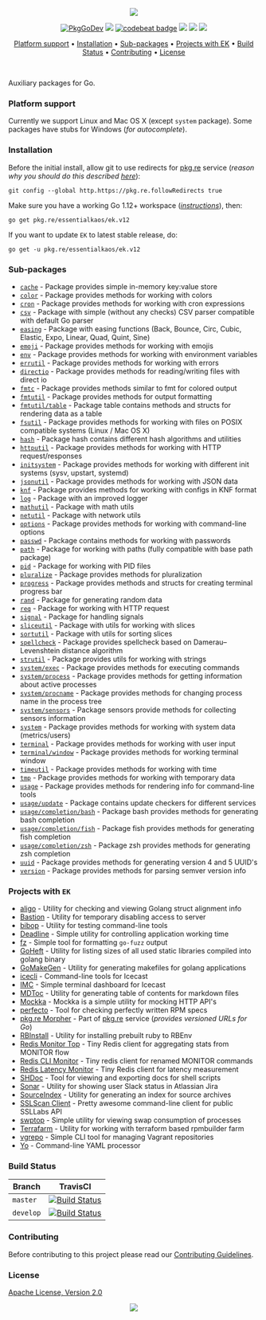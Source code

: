 <p align="center"><a href="#readme"><img src="https://gh.kaos.st/go-ek.svg"/></a></p>

<p align="center">
  <a href="https://pkg.go.dev/github.com/essentialkaos/ek"><img src="https://pkg.go.dev/badge/essentialkaos/ek" alt="PkgGoDev" /></a>
  <a href="https://goreportcard.com/report/github.com/essentialkaos/ek"><img src="https://goreportcard.com/badge/github.com/essentialkaos/ek" /></a>
  <a href="https://codebeat.co/projects/github-com-essentialkaos-ek"><img alt="codebeat badge" src="https://codebeat.co/badges/3649d737-e5b9-4465-9765-b9f4ebec60ec" /></a>
  <a href="https://travis-ci.com/essentialkaos/ek"><img src="https://travis-ci.com/essentialkaos/ek.svg?branch=master" /></a>
  <a href="https://github.com/essentialkaos/ek/actions?query=workflow%3ACodeQL"><img src="https://github.com/essentialkaos/ek/workflows/CodeQL/badge.svg" /></a>
  <a href="#license"><img src="https://gh.kaos.st/apache2.svg" /></a>
</p>

<p align="center"><a href="#platform-support">Platform support</a> • <a href="#installation">Installation</a> • <a href="#sub-packages">Sub-packages</a> • <a href="#projects-with-ek">Projects with EK</a> • <a href="#build-status">Build Status</a> • <a href="#contributing">Contributing</a> • <a href="#license">License</a></p>

<br/>

Auxiliary packages for Go.

### Platform support

Currently we support Linux and Mac OS X (except `system` package). Some packages have stubs for Windows (_for autocomplete_).

### Installation

Before the initial install, allow git to use redirects for [pkg.re](https://github.com/essentialkaos/pkgre) service (_reason why you should do this described [here](https://github.com/essentialkaos/pkgre#git-support)_):

```
git config --global http.https://pkg.re.followRedirects true
```

Make sure you have a working Go 1.12+ workspace (_[instructions](https://golang.org/doc/install)_), then:

```
go get pkg.re/essentialkaos/ek.v12
```

If you want to update `EK` to latest stable release, do:

```
go get -u pkg.re/essentialkaos/ek.v12
```

### Sub-packages

* [`cache`](https://godoc.org/pkg.re/essentialkaos/ek.v12/cache) - Package provides simple in-memory key:value store
* [`color`](https://godoc.org/pkg.re/essentialkaos/ek.v12/color) - Package provides methods for working with colors
* [`cron`](https://godoc.org/pkg.re/essentialkaos/ek.v12/cron) - Package provides methods for working with cron expressions
* [`csv`](https://godoc.org/pkg.re/essentialkaos/ek.v12/csv) - Package with simple (without any checks) CSV parser compatible with default Go parser
* [`easing`](https://godoc.org/pkg.re/essentialkaos/ek.v12/easing) - Package with easing functions (Back, Bounce, Circ, Cubic, Elastic, Expo, Linear, Quad, Quint, Sine)
* [`emoji`](https://godoc.org/pkg.re/essentialkaos/ek.v12/emoji) - Package provides methods for working with emojis
* [`env`](https://godoc.org/pkg.re/essentialkaos/ek.v12/env) - Package provides methods for working with environment variables
* [`errutil`](https://godoc.org/pkg.re/essentialkaos/ek.v12/errutil) - Package provides methods for working with errors
* [`directio`](https://godoc.org/pkg.re/essentialkaos/ek.v12/directio) - Package provides methods for reading/writing files with direct io
* [`fmtc`](https://godoc.org/pkg.re/essentialkaos/ek.v12/fmtc) - Package provides methods similar to fmt for colored output
* [`fmtutil`](https://godoc.org/pkg.re/essentialkaos/ek.v12/fmtutil) - Package provides methods for output formatting
* [`fmtutil/table`](https://godoc.org/pkg.re/essentialkaos/ek.v12/fmtutil/table) - Package table contains methods and structs for rendering data as a table
* [`fsutil`](https://godoc.org/pkg.re/essentialkaos/ek.v12/fsutil) - Package provides methods for working with files on POSIX compatible systems (Linux / Mac OS X)
* [`hash`](https://godoc.org/pkg.re/essentialkaos/ek.v12/hash) - Package hash contains different hash algorithms and utilities
* [`httputil`](https://godoc.org/pkg.re/essentialkaos/ek.v12/httputil) - Package provides methods for working with HTTP request/responses
* [`initsystem`](https://godoc.org/pkg.re/essentialkaos/ek.v12/initsystem) - Package provides methods for working with different init systems (sysv, upstart, systemd)
* [`jsonutil`](https://godoc.org/pkg.re/essentialkaos/ek.v12/jsonutil) - Package provides methods for working with JSON data
* [`knf`](https://godoc.org/pkg.re/essentialkaos/ek.v12/knf) - Package provides methods for working with configs in KNF format
* [`log`](https://godoc.org/pkg.re/essentialkaos/ek.v12/log) - Package with an improved logger
* [`mathutil`](https://godoc.org/pkg.re/essentialkaos/ek.v12/mathutil) - Package with math utils
* [`netutil`](https://godoc.org/pkg.re/essentialkaos/ek.v12/netutil) - Package with network utils
* [`options`](https://godoc.org/pkg.re/essentialkaos/ek.v12/options) - Package provides methods for working with command-line options
* [`passwd`](https://godoc.org/pkg.re/essentialkaos/ek.v12/passwd) - Package contains methods for working with passwords
* [`path`](https://godoc.org/pkg.re/essentialkaos/ek.v12/path) - Package for working with paths (fully compatible with base path package)
* [`pid`](https://godoc.org/pkg.re/essentialkaos/ek.v12/pid) - Package for working with PID files
* [`pluralize`](https://godoc.org/pkg.re/essentialkaos/ek.v12/pluralize) - Package provides methods for pluralization
* [`progress`](https://godoc.org/pkg.re/essentialkaos/ek.v12/progress) - Package provides methods and structs for creating terminal progress bar
* [`rand`](https://godoc.org/pkg.re/essentialkaos/ek.v12/rand) - Package for generating random data
* [`req`](https://godoc.org/pkg.re/essentialkaos/ek.v12/req) - Package for working with HTTP request
* [`signal`](https://godoc.org/pkg.re/essentialkaos/ek.v12/signal) - Package for handling signals
* [`sliceutil`](https://godoc.org/pkg.re/essentialkaos/ek.v12/sliceutil) - Package with utils for working with slices
* [`sortutil`](https://godoc.org/pkg.re/essentialkaos/ek.v12/sortutil) - Package with utils for sorting slices
* [`spellcheck`](https://godoc.org/pkg.re/essentialkaos/ek.v12/spellcheck) - Package provides spellcheck based on Damerau–Levenshtein distance algorithm
* [`strutil`](https://godoc.org/pkg.re/essentialkaos/ek.v12/strutil) - Package provides utils for working with strings
* [`system/exec`](https://godoc.org/pkg.re/essentialkaos/ek.v12/system/process) - Package provides methods for executing commands
* [`system/process`](https://godoc.org/pkg.re/essentialkaos/ek.v12/system/process) - Package provides methods for getting information about active processes
* [`system/procname`](https://godoc.org/pkg.re/essentialkaos/ek.v12/system/process) - Package provides methods for changing process name in the process tree
* [`system/sensors`](https://godoc.org/pkg.re/essentialkaos/ek.v12/system/sensors) - Package sensors provide methods for collecting sensors information
* [`system`](https://godoc.org/pkg.re/essentialkaos/ek.v12/system) - Package provides methods for working with system data (metrics/users)
* [`terminal`](https://godoc.org/pkg.re/essentialkaos/ek.v12/terminal) - Package provides methods for working with user input
* [`terminal/window`](https://godoc.org/pkg.re/essentialkaos/ek.v12/terminal/window) - Package provides methods for working terminal window
* [`timeutil`](https://godoc.org/pkg.re/essentialkaos/ek.v12/timeutil) - Package provides methods for working with time
* [`tmp`](https://godoc.org/pkg.re/essentialkaos/ek.v12/tmp) - Package provides methods for working with temporary data
* [`usage`](https://godoc.org/pkg.re/essentialkaos/ek.v12/usage) - Package provides methods for rendering info for command-line tools
* [`usage/update`](https://godoc.org/pkg.re/essentialkaos/ek.v12/usage/update) - Package contains update checkers for different services
* [`usage/completion/bash`](https://godoc.org/pkg.re/essentialkaos/ek.v12/usage/completion/bash) - Package bash provides methods for generating bash completion
* [`usage/completion/fish`](https://godoc.org/pkg.re/essentialkaos/ek.v12/usage/completion/fish) - Package fish provides methods for generating fish completion
* [`usage/completion/zsh`](https://godoc.org/pkg.re/essentialkaos/ek.v12/usage/completion/zsh) - Package zsh provides methods for generating zsh completion
* [`uuid`](https://godoc.org/pkg.re/essentialkaos/ek.v12/uuid) - Package provides methods for generating version 4 and 5 UUID's
* [`version`](https://godoc.org/pkg.re/essentialkaos/ek.v12/version) - Package provides methods for parsing semver version info

### Projects with `EK`

* [aligo](https://github.com/essentialkaos/aligo) - Utility for checking and viewing Golang struct alignment info
* [Bastion](https://github.com/essentialkaos/bastion) - Utility for temporary disabling access to server
* [bibop](https://github.com/essentialkaos/bibop) - Utility for testing command-line tools
* [Deadline](https://github.com/essentialkaos/deadline) - Simple utility for controlling application working time
* [fz](https://github.com/essentialkaos/fz) - Simple tool for formatting `go-fuzz` output
* [GoHeft](https://github.com/essentialkaos/goheft) - Utility for listing sizes of all used static libraries compiled into golang binary
* [GoMakeGen](https://github.com/essentialkaos/gomakegen) - Utility for generating makefiles for golang applications
* [icecli](https://github.com/essentialkaos/icecli) - Command-line tools for Icecast
* [IMC](https://github.com/essentialkaos/imc) - Simple terminal dashboard for Icecast
* [MDToc](https://github.com/essentialkaos/mdtoc) - Utility for generating table of contents for markdown files
* [Mockka](https://github.com/essentialkaos/mockka) - Mockka is a simple utility for mocking HTTP API's
* [perfecto](https://github.com/essentialkaos/perfecto) - Tool for checking perfectly written RPM specs
* [pkg.re Morpher](https://github.com/essentialkaos/pkgre) - Part of [pkg.re](https://pkg.re) service (_provides versioned URLs for Go_)
* [RBInstall](https://github.com/essentialkaos/rbinstall) - Utility for installing prebuilt ruby to RBEnv
* [Redis Monitor Top](https://github.com/essentialkaos/redis-monitor-top) - Tiny Redis client for aggregating stats from MONITOR flow
* [Redis CLI Monitor](https://github.com/essentialkaos/redis-cli-monitor) - Tiny redis client for renamed MONITOR commands
* [Redis Latency Monitor](https://github.com/essentialkaos/redis-latency-monitor) - Tiny Redis client for latency measurement
* [SHDoc](https://github.com/essentialkaos/shdoc) - Tool for viewing and exporting docs for shell scripts
* [Sonar](https://github.com/essentialkaos/sonar) - Utility for showing user Slack status in Atlassian Jira
* [SourceIndex](https://github.com/essentialkaos/source-index) - Utility for generating an index for source archives
* [SSLScan Client](https://github.com/essentialkaos/sslcli) - Pretty awesome command-line client for public SSLLabs API
* [swptop](https://github.com/essentialkaos/swptop) - Simple utility for viewing swap consumption of processes
* [Terrafarm](https://github.com/essentialkaos/terrafarm) - Utility for working with terraform based rpmbuilder farm
* [vgrepo](https://github.com/gongled/vgrepo) - Simple CLI tool for managing Vagrant repositories
* [Yo](https://github.com/essentialkaos/yo) - Command-line YAML processor

### Build Status

| Branch | TravisCI |
|--------|----------|
| `master` | [![Build Status](https://travis-ci.com/essentialkaos/ek.svg?branch=master)](https://travis-ci.com/essentialkaos/ek) |
| `develop` | [![Build Status](https://travis-ci.com/essentialkaos/ek.svg?branch=develop)](https://travis-ci.com/essentialkaos/ek) |

### Contributing

Before contributing to this project please read our [Contributing Guidelines](https://github.com/essentialkaos/contributing-guidelines#contributing-guidelines).

### License

[Apache License, Version 2.0](http://www.apache.org/licenses/LICENSE-2.0)

<p align="center"><a href="https://essentialkaos.com"><img src="https://gh.kaos.st/ekgh.svg"/></a></p>
